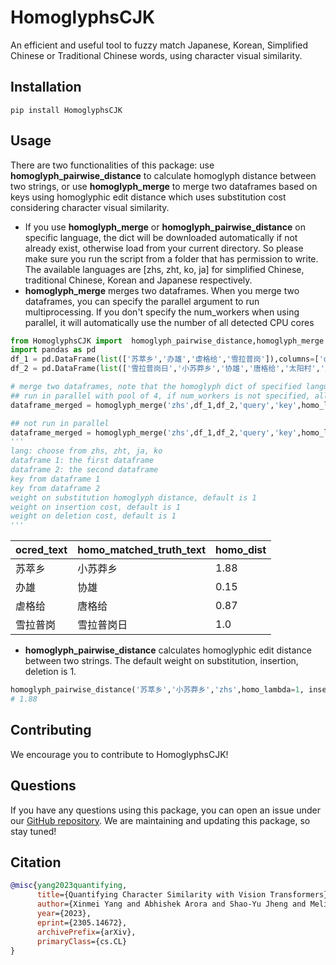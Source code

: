HomoglyphsCJK
=====
An efficient and useful tool to fuzzy match Japanese, Korean, Simplified Chinese or Traditional Chinese words, using character visual similarity.

## Installation
```
pip install HomoglyphsCJK
```

## Usage
There are two functionalities of this package: use **homoglyph_pairwise_distance** to calculate homoglyph distance between two strings, or use **homoglyph_merge** to merge two dataframes based on keys using homoglyphic edit distance which uses substitution cost considering character visual similarity.
+ If you use **homoglyph_merge** or **homoglyph_pairwise_distance** on specific language, the dict will be downloaded automatically if not already exist, otherwise load from your current directory. So please make sure you run the script from a folder that has permission to write. The available languages are [zhs, zht, ko, ja] for simplified Chinese, traditional Chinese, Korean and Japanese respectively.
+ **homoglyph_merge** merges two dataframes. When you merge two dataframes, you can specify the parallel argument to run multiprocessing. If you don't specify the num_workers when using parallel, it will automatically use the number of all detected CPU cores

```python
from HomoglyphsCJK import  homoglyph_pairwise_distance,homoglyph_merge
import pandas as pd
df_1 = pd.DataFrame(list(['苏萃乡','办雄','虐格给','雪拉普岗']),columns=['query'])
df_2 = pd.DataFrame(list(['雪拉普岗日','小苏莽乡','协雄','唐格给','太阳村','月亮湾']),columns=['key'])

# merge two dataframes, note that the homoglyph dict of specified language will be downloaded automatically when first run.
## run in parallel with pool of 4, if num_workers is not specified, all available CPU cores are used.
dataframe_merged = homoglyph_merge('zhs',df_1,df_2,'query','key',homo_lambda=1, insertion=1, deletion=1,parallel=True,num_workers=4)

## not run in parallel
dataframe_merged = homoglyph_merge('zhs',df_1,df_2,'query','key',homo_lambda=1, insertion=1, deletion=1) 
'''
lang: choose from zhs, zht, ja, ko
dataframe 1: the first dataframe
dataframe 2: the second dataframe
key from dataframe 1
key from dataframe 2
weight on substitution homoglyph distance, default is 1
weight on insertion cost, default is 1
weight on deletion cost, default is 1
'''
```

| ocred_text | homo_matched_truth_text | homo_dist |
| ---------- | ----------------------- | --------- |
| 苏萃乡      | 小苏莽乡                 | 1.88      | 
| 办雄        | 协雄                    | 0.15      |
| 虐格给      | 唐格给                   | 0.87      |
| 雪拉普岗    | 雪拉普岗日                | 1.0       | 

+ **homoglyph_pairwise_distance** calculates homoglyphic edit distance between two strings. The default weight on substitution, insertion, deletion is 1.

```python
homoglyph_pairwise_distance('苏萃乡','小苏莽乡','zhs',homo_lambda=1, insertion=1, deletion=1)
# 1.88
```
## Contributing
We encourage you to contribute to HomoglyphsCJK!

## Questions
If you have any questions using this package, you can open an issue under our [GitHub repository](https://github.com/dell-research-harvard/HomoglyphsCJK/issues). We are maintaining and updating this package, so stay tuned!

## Citation
```bibtex
@misc{yang2023quantifying,
      title={Quantifying Character Similarity with Vision Transformers}, 
      author={Xinmei Yang and Abhishek Arora and Shao-Yu Jheng and Melissa Dell},
      year={2023},
      eprint={2305.14672},
      archivePrefix={arXiv},
      primaryClass={cs.CL}
}
```

